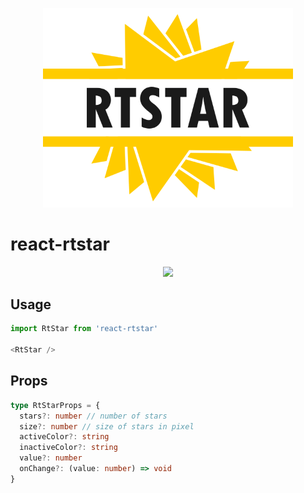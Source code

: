 <p align="center">
  <img src="rtstar.png" alt="react-rtstar logo" width="400px" height="auto">
</p>

# react-rtstar

<p align="center">
  <a href="https://npmjs.org/package/react-rtstar" target="_blank">
    <img src="https://nodei.co/npm/react-rtstar.png?compact=true">
  </a>
</p>

## Usage

```javascript
import RtStar from 'react-rtstar'

<RtStar />
```

## Props

```typescript
type RtStarProps = {
  stars?: number // number of stars
  size?: number // size of stars in pixel
  activeColor?: string
  inactiveColor?: string
  value?: number
  onChange?: (value: number) => void
}
```

